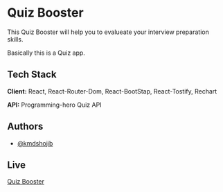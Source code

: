 
# Quiz Booster

This Quiz Booster will help you to evalueate your interview preparation skills.

Basically this is a Quiz app.


## Tech Stack

**Client:** React, React-Router-Dom, React-BootStap, React-Tostify, Rechart

**API:** Programming-hero Quiz API


## Authors

- [@kmdshojib](https://github.com/kmdshojib)


## Live
[Quiz Booster]()




